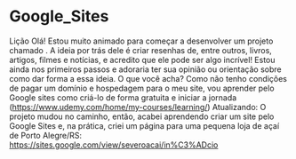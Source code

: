 # Google_Sites
Lição
Olá! Estou muito animado para começar a desenvolver um projeto chamado <Resenhas>. A ideia por trás dele é criar resenhas de, entre outros, livros, artigos, filmes e notícias, e acredito que ele pode ser algo incrível! Estou ainda nos primeiros passos e adoraria ter sua opinião ou orientação sobre como dar forma a essa ideia. O que você acha? Como não tenho condições de pagar um domínio e hospedagem para o meu site, vou aprender pelo Google sites como criá-lo de forma gratuita e iniciar a jornada (https://www.udemy.com/home/my-courses/learning/)
Atualizando: O projeto mudou no caminho, então, acabei aprendendo criar um site pelo Google Sites e, na prática, criei um página para uma pequena loja de açaí de Porto Alegre/RS: https://sites.google.com/view/severoacai/in%C3%ADcio
